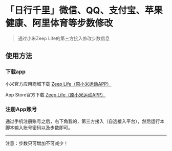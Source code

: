 # 「日行千里」微信、QQ、支付宝、苹果健康、阿里体育等步数修改

> 通过小米Zeep Life的第三方接入修改步数信息

## 使用方法

### 下载app
小米官方应用商城下载 [Zeep Life（原小米运动APP）](https://app.mi.com/details?id=com.xiaomi.hm.health)

App Store官方下载 [Zeep Life（原小米运动APP）](https://apps.apple.com/cn/app/zepp-life-%E5%8E%9F%E5%B0%8F%E7%B1%B3%E8%BF%90%E5%8A%A8/id938688461)

### 注册App账号

通过手机注册账号之后，右下角我的，第三方接入（自选接入平台），然后运行本脚本输入账号密码以及步数即可。

---
注意：步数只可增加不可减少！